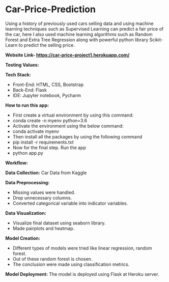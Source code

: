 # Car-Price-Prediction

Using a history of previously used cars selling data and using machine learning techniques such as Supervised Learning can predict a fair price of the car, here I also used machine learning algorithms such as Random Forest and Extra Tree Regression along with powerful python library Scikit-Learn to predict the selling price.

**Website Link- https://car-price-project1.herokuapp.com/**

**Testing Values:**

**Tech Stack:**
* Front-End: HTML, CSS, Bootstrap
* Back-End: Flask
* IDE: Jupyter notebook, Pycharm

**How to run this app:**
* First create a virtual environment by using this command:
* conda create -n myenv python=3.6
* Activate the environment using the below command:
* conda activate myenv
* Then install all the packages by using the following command
* pip install -r requirements.txt
* Now for the final step. Run the app
* python app.py

**Workflow:**

**Data Collection:**
Car Data from Kaggle

**Data Preprocessing:**
* Missing values were handled.
* Drop unnecessary columns.
* Converted categorical variable into indicator variables.

**Data Visualization:**
* Visualize final dataset using seaborn library.
* Made pairplots and heatmap.

**Model Creation:**
* Different types of models were tried like linear regression, random forest.
* Out of these random forest is chosen.
* The conclusion were made using classification metrics.

**Model Deployment:**
The model is deployed using Flask at Heroku server.
